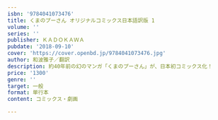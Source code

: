 ```yaml
---
isbn: '9784041073476'
title: くまのプーさん オリジナルコミックス日本語訳版 1
volume: ''
series: ''
publisher: ＫＡＤＯＫＡＷＡ
pubdate: '2018-09-10'
cover: 'https://cover.openbd.jp/9784041073476.jpg'
author: 和波雅子／翻訳
description: 約40年前の幻のマンガ「くまのプーさん」が、日本初コミックス化！
price: '1300'
genre: ''
target: 一般
format: 単行本
content: コミックス・劇画

---
```

